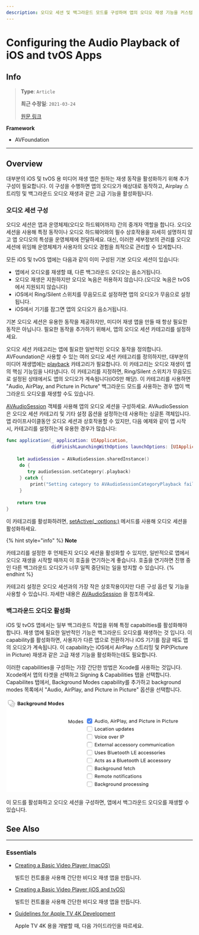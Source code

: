 ```yaml
---
description: 오디오 세션 및 백그라운드 모드를 구성하여 앱의 오디오 재생 기능을 커스텀하세요.
---
```


# Configuring the Audio Playback of iOS and tvOS Apps

## Info
> **Type**: `Article`
>
> **최근 수정일**: `2021-03-24`
>
> [원문 링크](https://developer.apple.com/documentation/avfoundation/media_playback_and_selection/configuring_the_audio_playback_of_ios_and_tvos_apps)

**Framework**

- AVFoundation

---

## Overview

대부분의 iOS 및 tvOS 용 미디어 재생 앱은 원하는 재생 동작을 활성화하기 위해 추가 구성이 필요합니다. 이 구성을 수행하면 앱의 오디오가 예상대로 동작하고, Airplay 스트리밍 및 백그라운드 오디오 재생과 같은 고급 기능을 활성화됩니다.

### 오디오 세션 구성

오디오 세션은 앱과 운영체제(오디오 하드웨어까지) 간의 중개자 역할을 합니다. 오디오 세션을 사용해 특정 동작이나 오디오 하드웨어와의 필수 상호작용을 자세히 설명하지 않고 앱 오디오의 특성을 운영체제에 전달하세요. 대신, 이러한 세부정보의 관리를 오디오 세션에 위임해 운영체제가 사용자의 오디오 경험을 최적으로 관리할 수 있게합니다.

모든 iOS 및 tvOS 앱에는 다음과 같이 이미 구성된 기본 오디오 세션이 있습니다:

- 앱에서 오디오를 재생할 떄, 다른 백그라운드 오디오는 음소거됩니다.
- 오디오 재생은 지원하지만 오디오 녹음은 허용하지 않습니다.(오디오 녹음은 tvOS에서 지원되지 않습니다)
- iOS에서 Ring/Silent 스위치를 무음모드로 설정하면 앱의 오디오가 무음으로 설정됩니다.
- iOS에서 기기를 잠그면 앱의 오디오가 음소거됩니다.

기본 오디오 세션은 유용한 동작을 제공하지만, 미디어 재생 앱을 만들 때 항상 필요한 동작은 아닙니다. 필요한 동작을 추가하기 위해서, 앱의 오디오 세션 카테고리를 설정하세요.

오디오 세션 카테고리는 앱에 필요한 일반적인 오디오 동작을 정의합니다. AVFoundation은 사용할 수 있는 여러 오디오 세션 카테고리를 정의하지만, 대부분의 미디어 재생앱에는 [playback](https://developer.apple.com/documentation/avfaudio/avaudiosession/category/1616509-playback) 카테고리가 필요합니다. 이 카테고리는 오디오 재생이 앱의 핵심 기능임을 나타냅니다. 이 카테고리를 지정하면, Ring/Silent 스위치가 무음모드로 설정된 상태에서도 앱의 오디오가 계속됩니다(iOS만 해당). 이 카테고리를 사용하면 "Audio, AirPlay, and Picture in Picture" 백그라운드 모드를 사용하는 경우 앱이 백그라운드 오디오를 재생할 수도 있습니다.

[AVAudioSession](https://developer.apple.com/documentation/avfaudio/avaudiosession) 객체를 사용해 앱의 오디오 세션을 구성하세요. AVAudioSession은 오디오 세션 카테고리 및 기타 설정 옵션을 설정하는데 사용하는 싱글톤 객체입니다. 앱 라이프사이클동안 오디오 세션과 상호작용할 수 있지만, 다음 예제와 같이 앱 시작 시, 카테고리를 설정하는게 유용한 경우가 많습니다:

```swift
func application(_ application: UIApplication,
                 didFinishLaunchingWithOptions launchOptions: [UIApplication.LaunchOptionsKey: Any]?) -> Bool {
    
    let audioSession = AVAudioSession.sharedInstance()
     do {
        try audioSession.setCategory(.playback)
     } catch {
         print("Setting category to AVAudioSessionCategoryPlayback failed.")
     }

    return true
}
```

이 카테고리를 활성화하려면, [setActive(_:options:)](https://developer.apple.com/documentation/avfaudio/avaudiosession/1616627-setactive) 메서드를 사용해 오디오 세션을 활성화하세요.

 {% hint style="info" %}
  **Note**

  카테고리를 설정한 후 언제든지 오디오 세션을 활성화할 수 있지만, 일반적으로 앱에서 오디오 재생을 시작할 때까지 이 호출을 연기하는게 좋습니다. 호출을 연기하면 진행 중인 다른 백그라운드 오디오가 너무 일찍 중단되는 일을 방지할 수 있습니다.
  {% endhint %}

카테고리 설정은 오디오 세션과의 가장 작은 상호작용이지만 다른 구성 옵션 및 기능을 사용할 수 있습니다. 자세한 내용은 [AVAudioSession](https://developer.apple.com/documentation/avfaudio/avaudiosession) 을 참조하세요.

### 백그라운드 오디오 활성화

iOS 및 tvOS 앱에서는 일부 백그라운드 작업을 위해 특정 capabilties를 활성화해야 합니다. 재생 앱에 필요한 일반적인 기능은 백그라운드 오디오를 재생하는 것 입니다. 이 capability를 활성화하면, 사용자가 다른 앱으로 전환하거나 iOS 기기를 잠글 때도 앱의 오디오가 계속됩니다. 이 capability는 iOS에서 AirPlay 스트리밍 및 PIP(Picture in Picture) 재생과 같은 고급 재생 기능을 활성화하는데도 필요합니다.

이러한 capabilities을 구성하는 가장 간단한 방법은 Xcode를 사용하는 것입니다. Xcode에서 앱의 타겟을 선택하고 Signing & Capabilities 탭을 선택합니다. Capabilites 탭에서, Background Modes capability를 추가하고 background modes 목록에서 "Audio, AirPlay, and Picture in Picture" 옵션을 선택합니다.

![figure1](Resource/configuring_the_audio_playback_of_ios_and_tvos_apps_figure1.png)

이 모드를 활성화하고 오디오 세션을 구성하면, 앱에서 백그라운드 오디오를 재생할 수 있습니다.

## See Also

---

### Essentials

- [Creating a Basic Video Player (macOS)](https://developer.apple.com/documentation/avfoundation/media_playback_and_selection/creating_a_basic_video_player_macos)

  빌트인 컨트롤을 사용해 간단한 비디오 재생 앱을 만듭니다.

- [Creating a Basic Video Player (iOS and tvOS)](https://developer.apple.com/documentation/avfoundation/media_playback_and_selection/creating_a_basic_video_player_ios_and_tvos)

  빌트인 컨트롤을 사용해 간단한 비디오 재생 앱을 만듭니다.

- [Guidelines for Apple TV 4K Development](https://developer.apple.com/documentation/avfoundation/media_playback_and_selection/guidelines_for_apple_tv_4k_development)

  Apple TV 4K 용을 개발할 때, 다음 가이드라인을 따르세요.